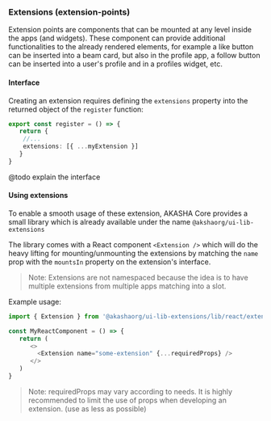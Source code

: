 ### Extensions (extension-points)
Extension points are components that can be mounted at any level
inside the apps (and widgets). These component can provide additional
functionalities to the already rendered elements,
for example a like button can be inserted into a beam card,
but also in the profile app, a follow button can be inserted into a user's
profile and in a profiles widget, etc.

#### Interface

Creating an extension requires defining the `extensions` property into the returned
object of the `register` function:

```ts
export const register = () => {
   return {
    //...
    extensions: [{ ...myExtension }]
   }
}
```
@todo explain the interface


#### Using extensions

To enable a smooth usage of these extension, AKASHA Core provides
a small library which is already available under the name `@akshaorg/ui-lib-extensions`

The library comes with a React component `<Extension />` which will do the heavy
lifting for mounting/unmounting the extensions by matching the `name` prop with
the `mountsIn` property on the extension's interface.

> Note: Extensions are not namespaced because the idea is to have multiple extensions
> from multiple apps matching into a slot.

Example usage:

```ts
import { Extension } from '@akashaorg/ui-lib-extensions/lib/react/extension';

const MyReactComponent = () => {
   return (
      <>
        <Extension name="some-extension" {...requiredProps} />
      </>
   )
}
```
> Note: requiredProps may vary according to needs.
> It is highly recommended to limit the use of props when developing
> an extension. (use as less as possible)


